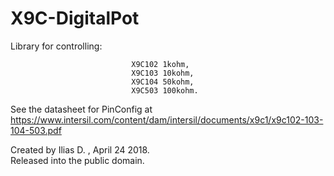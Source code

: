 # X9C-DigitalPot
Library for controlling: 

                               X9C102 1kohm,
                               X9C103 10kohm,
                               X9C104 50kohm,
                               X9C503 100kohm.
See the datasheet for PinConfig at https://www.intersil.com/content/dam/intersil/documents/x9c1/x9c102-103-104-503.pdf<br/>
   
Created by Ilias D. , April 24 2018.<br/>
Released into the public domain.<br/>
